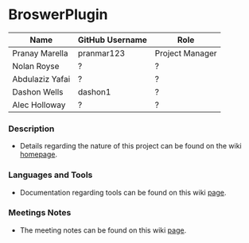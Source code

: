 # BroswerPlugin


| Name | GitHub Username | Role
| --- | --- | --- |
| Pranay Marella | pranmar123 | Project Manager
| Nolan Royse | ? | ?
| Abdulaziz Yafai | ? | ? 
| Dashon Wells | dashon1 | ?
| Alec Holloway | ? | ?

### Description
- Details regarding the nature of this project can be found on the wiki [homepage](https://github.com/pranmar123/BroswerPlugin/wiki).


### Languages and Tools
- Documentation regarding tools can be found on this wiki [page](https://github.com/pranmar123/BroswerPlugin/wiki/Tools).

### Meetings Notes
- The meeting notes can be found on this wiki [page](https://github.com/pranmar123/BroswerPlugin/wiki/Stand-up-Meetings).
